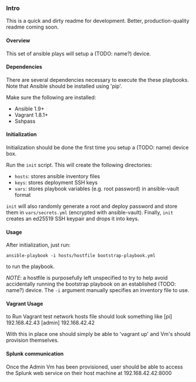 ### Intro

This is a quick and dirty readme for development. Better, production-quality
readme coming soon.

#### Overview

This set of ansible plays will setup a (TODO: name?) device.

#### Dependencies

There are several dependencies necessary to execute the these playbooks.
Note that Ansible should be installed using 'pip'.

Make sure the following are installed:
   * Ansible 1.9+
   * Vagrant 1.8.1+
   * Sshpass

#### Initialization

Initialization should be done the first time you setup a (TODO: name) device
box.

Run the `init` script. This will create the following directories:
   * `hosts`: stores ansible inventory files
   * `keys`: stores deployment SSH keys
   * `vars`: stores playbook variables (e.g. root password) in ansible-vault
     format

`init` will also randomly generate a root and deploy password and store them
in `vars/secrets.yml` (encrypted with ansible-vault). Finally, `init` creates
an ed25519 SSH keypair and drops it into keys.

#### Usage

After initialization, just run:
```
ansible-playbook -i hosts/hostfile bootstrap-playbook.yml
```
to run the playbook.

*NOTE*: a hostfile is purposefully left unspecified to try to help avoid
accidentally running the bootstrap playbook on an established (TODO: name?)
device. The `-i` argument manually specifies an inventory file to use.

#### Vagrant Usage

to Run Vagrant test network hosts file should look something like
[pi]
192.168.42.43
[admin]
192.168.42.42

With this in place one should simply be able to 'vagrant up'  and Vm's should provision themselves.


#### Splunk communication

Once the Admin Vm has been provisioned, user should be able to access the Splunk web service on their host machine at 
192.168.42.42:8000
